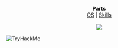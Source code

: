 
<p align="center">
  <b>Parts</b><br>
  <a href="#OS">OS</a>  |  
  <a href="#skills">Skills</a>
  <br><br>
  <img src="https://media.giphy.com/media/xUPGGDNsLvqsBOhuU0/giphy.gif">
</p>


<img src="https://tryhackme-badges.s3.amazonaws.com/Mathisss.png" alt="TryHackMe">
